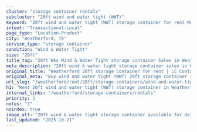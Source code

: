```yaml
---
cluster: "storage container rentals"
subcluster: "20ft wind and water tight (WWT)"
keyword: "20ft wind and water tight (WWT) storage container for rent Weatherford, TX"
intent: "Transactional-Local"
page_type: "Location-Product"
city: "Weatherford, TX"
service_type: "storage container"
condition: "Wind & Water Tight"
size: "20ft"
title_tag: "20ft Wks Wind & Water Tight storage container Sales in Weatherford | LC Container"
meta_description: "20ft wind & water tight storage container sales in Weatherford. Fast delivery, competitive pricing. Serving storage containers area. Quote ID: JJV. Call (214) 524-4168 for your free quote today."
original_title: "Weatherford 20ft storage container for rent | LC Container"
original_meta: "Buy wind and water tight (WWT) 20ft storage container rent with local delivery in Weatherford, TX. LC Container — local Since 2003. Request a fast quote today."
url_slug: "/weatherford/rent/20ft/storage-containers/wind-and-water-tight-wwt"
h1: "Rent 20ft wind and water tight (WWT) storage container in Weatherford"
internal_links: "/weatherford/storage-containers/rentals"
priority: 3
notes: "3"
noindex: true
image_alt: "20ft wind & water tight storage container available for delivery in Weatherford"
last_updated: "2025-10-21"
---
```


<!-- TODO: Add unique city/inventory copy, images, and internal links here. -->
